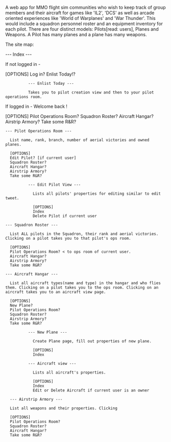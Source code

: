 A web app for MMO flight sim communities who wish to keep track of group members and their aircraft for games like 'IL2', 'DCS' as well as arcade oriented experiences like 'World of Warplanes' and 'War Thunder'. This would include a squadron personnel roster and an equipment inventory for each pilot. There are four distinct models: Pilots[read: users], Planes and Weapons. A Pilot has many planes and a plane has many weapons.

The site map:

--- Index ---

If not logged in -

  [OPTIONS]
  Log in?
  Enlist Today!?

              --- Enlist Today ---

              Takes you to pilot creation view and then to your pilot operations room.

If logged in - Welcome back <pilot>!

  [OPTIONS]
  Pilot Operations Room?
  Squadron Roster?
  Aircraft Hangar?
  Airstrip Armory?
  Take some R&R?

    --- Pilot Operations Room ---

      List name, rank, branch, number of aerial victories and owned planes.

      [OPTIONS]
      Edit Pilot? [if current user]
      Squadron Roster?
      Aircraft Hangar?
      Airstrip Armory?
      Take some R&R?

              --- Edit Pilot View ---

                Lists all pilots' properties for editing similar to edit tweet.

                [OPTIONS]
                Index
                Delete Pilot if current user

    --- Squadron Roster ---

      List ALL pilots in the Squadron, their rank and aerial victories. Clicking on a pilot takes you to that pilot's ops room.

      [OPTIONS]
      Pilot Operations Room? < to ops room of current user.
      Aircraft Hangar?
      Airstrip Armory?
      Take some R&R?

    --- Aircraft Hangar ---

      List all aircraft types(name and type) in the hangar and who flies them. Clicking on a pilot takes you to the ops room. Clicking on an aircraft takes you to an aircraft view page.

      [OPTIONS]
      New Plane?
      Pilot Operations Room?
      Squadron Roster?
      Airstrip Armory?
      Take some R&R?

              --- New Plane ---

                Create Plane page, fill out properties of new plane.

                [OPTIONS]
                Index

              --- Aircraft view ---

                Lists all aircraft's properties.

                [OPTIONS]
                Index
                Edit or Delete Aircraft if current user is an owner

      --- Airstrip Armory ---

      List all weapons and their properties. Clicking

      [OPTIONS]
      Pilot Operations Room?
      Squadron Roster?
      Aircraft Hangar?
      Take some R&R?
